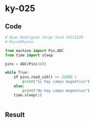 # ky-025

## Code

```python
# Diaz Rodriguez Jorge Said 19211629
# MicroPhyton

from machine import Pin,ADC
from time import sleep

pins = ADC(Pin(34))

while True:
	if pins.read_u16() =< 32000 :
		print("Si hay campo magnetico")
	else:
		print("No hay campo magnetico")
	time.sleep(1)
    
```
## Result
![]()
